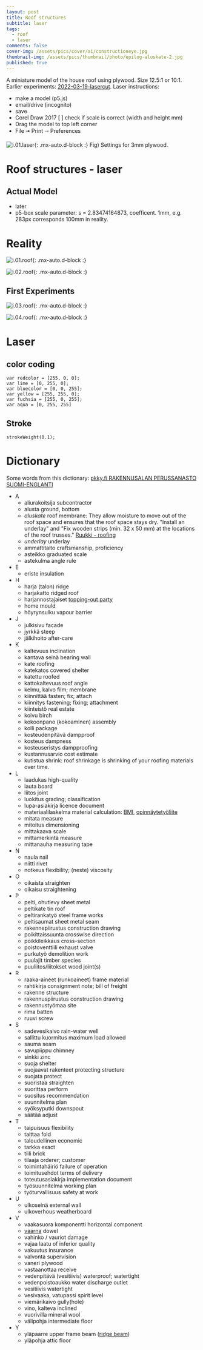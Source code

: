 ```yaml
---
layout: post
title: Roof structures
subtitle: laser
tags:
  - roof
  - laser
comments: false
cover-img: /assets/pics/cover/ai/constructioneye.jpg
thumbnail-img: /assets/pics/thumbnail/photo/epilog-aluskate-2.jpg
published: true
---
```


A miniature model of the house roof using plywood. Size 12.5:1 or 10:1. Earlier experiments: [2022-03-19-lasercut](https://talonendm.github.io/2022-03-19-lasercut/). Laser instructions: 

- make a model (p5.js)
- email/drive (incognito)
- save
- Corel Draw 2017
  [ ] check if scale is correct (width and height mm)
- Drag the model to top left corner
- File 	&#129030; Print &#129026; Preferences

![i.01.laser](/assets/pics/page/laser/epilog-engraver-color-coding.jpg){: .mx-auto.d-block :}
Fig) Settings for 3mm plywood.

# Roof structures - laser

## Actual Model

- later
- p5-box scale parameter: s = 2.83474164873, coefficent. 1mm, e.g. 283px corresponds 100mm in reality.


# Reality

![i.01.roof](/assets/pics/page/roof/mankans.jpg){: .mx-auto.d-block :}

![i.02.roof](/assets/pics/page/roof/nodrumtight.jpg){: .mx-auto.d-block :}

## First Experiments

![i.03.roof](/assets/pics/page/roof/laser-roof-example-22.png){: .mx-auto.d-block :}

![i.04.roof](/assets/pics/page/roof/horizontal21rod.jpg){: .mx-auto.d-block :}


# Laser

## color coding

~~~
var redcolor = [255, 0, 0];
var lime = [0, 255, 0];
var bluecolor = [0, 0, 255];
var yellow = [255, 255, 0];
var fuchsia = [255, 0, 255];
var aqua = [0, 255, 255]
~~~

## Stroke

~~~ 
strokeWeight(0.1);
~~~ 




# Dictionary

Some words from this dictionary: [pkky.fi RAKENNUSALAN PERUSSANASTO SUOMI-ENGLANTI](http://mamu.pkky.fi/Ammatilliset%20sanastot/RAKSASANASTO_FIN-EN.pdf)

- A
  - aliurakoitsija subcontractor
  - alusta ground, bottom
  - *aluskate* roof membrane:  They allow moisture to move out of the roof space and ensures that the roof space stays dry. "Install an underlay" and "Fix wooden strips (min. 32 x 50 mm) at the locations of the roof trusses." [Ruukki - roofing](https://www.ruukki.com/roofing/support/faq/roof-renovation-faq)
  - *underlay* underlay
  - ammattitaito craftsmanship, proficiency
  - asteikko graduated scale
  - astekulma angle rule
- E
  - eriste insulation
- H
  - harja (talon) ridge
  - harjakatto ridged roof
  - harjannostajaiset [topping-out party](https://en.wikipedia.org/wiki/Topping_out)
  - home mould
  - höyrynsulku vapour barrier
- J
  - julkisivu facade
  - jyrkkä steep
  - jälkihoito after-care
- K
  - kaltevuus inclination
  - kantava seinä bearing wall
  - kate roofing
  - katekatos covered shelter
  - katettu roofed
  - kattokaltevuus roof angle
  - kelmu, kalvo film; membrane
  - kiinnittää fasten; fix; attach
  - kiinnitys fastening; fixing; attachment
  - kiinteistö real estate
  - koivu birch
  - kokoonpano (kokoaminen) assembly 
  - kolli package
  - kosteudenpitävä dampproof
  - kosteus dampness
  - kosteuseristys dampproofing
  - kustannusarvio cost estimate
  - kutistua shrink: roof shrinkage is shrinking of your roofing materials over time.
- L
  - laadukas high-quality
  - lauta board
  - liitos joint
  - luokitus grading; classification
  - lupa-asiakirja licence document
  - materiaalilaskelma material calculation: [BMI](https://www.kattolaskuri.fi/#/), [opinnäytetyöliite](https://www.theseus.fi/bitstream/handle/10024/496893/Heinonen_Henri.pdf?sequence=8)
  - mitata measure
  - mitoitus dimensioning
  - mittakaava scale
  - mittamerkintä measure
  - mittanauha measuring tape
- N
  - naula nail
  - niitti rivet
  - notkeus flexibility; (neste) viscosity
- O
  - oikaista straighten
  - oikaisu straightening
- P
  - pelti, ohutlevy sheet metal
  - peltikate tin roof
  - peltirankatyö steel frame works
  - peltisaumat sheet metal seam
  - rakennepiirustus construction drawing
  - poikittaissuunta crosswise direction
  - poikkileikkaus cross-section
  - poistoventtiili exhaust valve
  - purkutyö demolition work
  - puulajit timber species
  - puuliitos/liitokset wood joint(s)
- R
  - raaka-aineet (runkoaineet) frame material
  - rahtikirja consignment note; bill of freight
  - rakenne structure
  - rakennuspiirustus construction drawing
  - rakennustyömaa site
  - rima batten
  - ruuvi screw
- S
  - sadevesikaivo rain-water well
  - sallittu kuormitus maximum load allowed
  - sauma seam
  - savupiippu chimney
  - sinkki zinc
  - suoja shelter
  - suojaavat rakenteet protecting structure
  - suojata protect
  - suoristaa straighten
  - suorittaa perform
  - suositus recommendation
  - suunnitelma plan
  - syöksyputki downspout
  - säätää adjust
- T
  - taipuisuus flexibility
  - taittaa fold
  - taloudellinen economic
  - tarkka exact
  - tiili brick
  - tilaaja orderer; customer
  - toimintahäiriö failure of operation
  - toimitusehdot terms of delivery 
  - toteutusasiakirja implementation document
  - työsuunnitelma working plan
  - työturvallisuus safety at work
- U
  - ulkoseinä external wall
  - ulkoverhous weatherboard
- V
  - vaakasuora komponentti horizontal component
  - [vaarna](https://fi.wikipedia.org/wiki/Vaarna) dowel
  - vahinko / vauriot damage
  - vajaa laatu of inferior quality
  - vakuutus insurance
  - valvonta supervision
  - vaneri plywood
  - vastaanottaa receive
  - vedenpitävä (vesitiivis) waterproof; watertight
  - vedenpoistoaukko water discharge outlet
  - vesitiivis watertight
  - vesivaaka, vatupassi spirit level
  - viemärikaivo gully(hole)
  - vino, kalteva inclined
  - vuorivilla mineral wool
  - välipohja intermediate floor
- Y
  - yläpaarre upper frame beam ([ridge beam](https://cdnassets.hw.net/dims4/GG/acc5598/2147483647/resize/876x%3E/quality/90/?url=https%3A%2F%2Fcdnassets.hw.net%2F92%2F3c%2F3d3215a94be5bb0c162f73504962%2F1020-jlc-q-a-ridge-beam-web-01.jpg))
  - yläpohja attic floor



